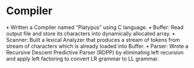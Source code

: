 # Compiler
•	Written a Compiler named “Platypus” using C language. 
•	Buffer: Read output file and store its characters into dynamically allocated array. 
•	Scanner: Built a lexical Analyzer that produces a stream of tokens from stream of characters which is already loaded into Buffer. 
•	Parser:  Wrote a Recursive Descent Predictive Parser (RDPP) by eliminating left recursion and apply left factoring to convert LR grammar to LL grammar. 
